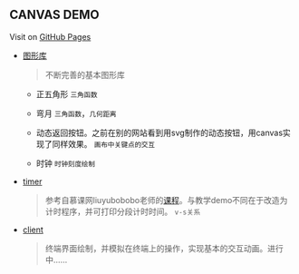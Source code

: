 ## CANVAS DEMO

Visit on [GitHub Pages](https://umcai.github.io/canvas-demo/)

- [图形库](https://umcai.github.io/canvas-demo/graphics-library)

  > 不断完善的基本图形库

  - 正五角形 `三角函数`

  - 弯月 `三角函数`，`几何距离`

  - 动态返回按钮。之前在别的网站看到用svg制作的动态按钮，用canvas实现了同样效果。 `画布中关键点的交互`

  - 时钟 `时钟刻度绘制`

- [timer](https://umcai.github.io/canvas-demo/timer/)
    
  > 参考自慕课网liuyubobobo老师的[课程](http://www.imooc.com/learn/133)。与教学demo不同在于改造为计时程序，并可打印分段计时时间。 `v-s关系`

- [client](https://umcai.github.io/canvas-demo/client/)

  > 终端界面绘制，并模拟在终端上的操作，实现基本的交互动画。进行中……

